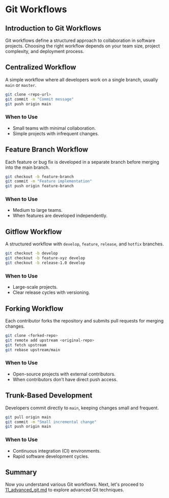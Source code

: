 # Git Workflows

## Introduction to Git Workflows
Git workflows define a structured approach to collaboration in software projects. Choosing the right workflow depends on your team size, project complexity, and deployment process.

## Centralized Workflow
A simple workflow where all developers work on a single branch, usually `main` or `master`.
```sh
git clone <repo-url>
git commit -m "Commit message"
git push origin main
```
### When to Use
- Small teams with minimal collaboration.
- Simple projects with infrequent changes.

## Feature Branch Workflow
Each feature or bug fix is developed in a separate branch before merging into the main branch.
```sh
git checkout -b feature-branch
git commit -m "Feature implementation"
git push origin feature-branch
```
### When to Use
- Medium to large teams.
- When features are developed independently.

## Gitflow Workflow
A structured workflow with `develop`, `feature`, `release`, and `hotfix` branches.
```sh
git checkout -b develop
git checkout -b feature-xyz develop
git checkout -b release-1.0 develop
```
### When to Use
- Large-scale projects.
- Clear release cycles with versioning.

## Forking Workflow
Each contributor forks the repository and submits pull requests for merging changes.
```sh
git clone <forked-repo>
git remote add upstream <original-repo>
git fetch upstream
git rebase upstream/main
```
### When to Use
- Open-source projects with external contributors.
- When contributors don’t have direct push access.

## Trunk-Based Development
Developers commit directly to `main`, keeping changes small and frequent.
```sh
git pull origin main
git commit -m "Small incremental change"
git push origin main
```
### When to Use
- Continuous integration (CI) environments.
- Rapid software development cycles.

## Summary
Now you understand various Git workflows. Next, let's proceed to [11_advanced_git.md](./11_advanced_git.md) to explore advanced Git techniques.

